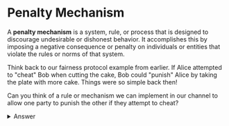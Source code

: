 # Penalty Mechanism

A **penalty mechanism** is a system, rule, or process that is designed to discourage undesirable or dishonest behavior. It accomplishes this by imposing a negative consequence or penalty on individuals or entities that violate the rules or norms of that system.

Think back to our fairness protocol example from earlier. If Alice attempted to "cheat" Bob when cutting the cake, Bob could "punish" Alice by taking the plate with more cake. Things were so simple back then!

Can you think of a rule or mechanism we can implement in our channel to allow one party to punish the other if they attempt to cheat?

<details>
  <summary>Answer</summary>

Within the context of commitment transactions, we can incentivize good behavior by adding the following penalty mechanism rule:

  - **If you publish an old commitment transaction, the counterparty is allowed to steal all of the funds you have on your side of the channel.**

To enforce this rule, we can add an additional spending path to the output such that, if Alice attempts to cheat by publishing an old channel state, Bob can steal all of her funds.

<p align="center" style="width: 50%; max-width: 300px;">
  <img src="./tutorial_images/intro_to_htlc/RevocationTx.png" alt="RevocationTx" width="100%" height="auto">
</p>

Implementing this rule is going to require some fun, but slightly advanced, cryptographic skillz. Head over to the next page to see how it's done!

</details>

